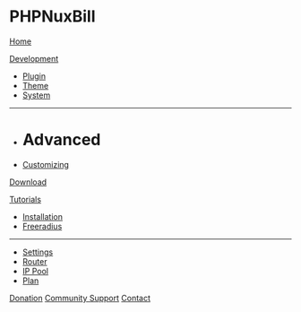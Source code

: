 # PHPNuxBill

[Home](index.md)

[Development]()

  * [Plugin](dev/plugin.md)
  * [Theme](dev/them.md)
  * [System](dev/system.md)
  - - - -
  * # Advanced
  * [Customizing](customizing.md)

[Download](gimmicks.md)

[Tutorials]()

  * [Installation](tutorials/install.md)
  * [Freeradius](tutorials/freeradius.md)
  - - - -
  * [Settings](tutorials/settings.md)
  * [Router](tutorials/router.md)
  * [IP Pool](tutorials/pool.md)
  * [Plan](tutorials/plan.md)

[Donation](donations.md)
[Community Support](https://t.me/phpnuxbill)
[Contact](https://t.me/ibnux)
